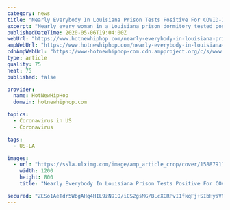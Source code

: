 ```yaml
---
category: news
title: "Nearly Everybody In Louisiana Prison Tests Positive For COVID-19"
excerpt: "Nearly every woman in a Louisiana prison dormitory tested positive for the coronavirus this week. The coronavirus is hitting the prison system hard. For weeks, stories have been coming out about inmates who are seeking their release because of the pandemic,"
publishedDateTime: 2020-05-06T19:04:00Z
webUrl: "https://www.hotnewhiphop.com/nearly-everybody-in-louisiana-prison-tests-positive-for-covid-19-news.109906.html"
ampWebUrl: "https://www.hotnewhiphop.com/nearly-everybody-in-louisiana-prison-tests-positive-for-covid-19-news.109906.html?_amp"
cdnAmpWebUrl: "https://www-hotnewhiphop-com.cdn.ampproject.org/c/s/www.hotnewhiphop.com/nearly-everybody-in-louisiana-prison-tests-positive-for-covid-19-news.109906.html?_amp"
type: article
quality: 75
heat: 75
published: false

provider:
  name: HotNewHipHop
  domain: hotnewhiphop.com

topics:
  - Coronavirus in US
  - Coronavirus

tags:
  - US-LA

images:
  - url: "https://ssla.ulximg.com/image/amp_article_crop/cover/1588791148_aa088d54b30ecbe1f22240a179060faa.jpg/608998f0f2e981fe41bf95b8caaacd12/1588791148_631cd2c0485e532185ee7639d0afdfec.jpg"
    width: 1200
    height: 800
    title: "Nearly Everybody In Louisiana Prison Tests Positive For COVID-19"

secured: "ZESo1AeTdr5WbgAHq4HIL9zN91Q/iCS2gsMG/BLcXGRPvI1fkqFj+SIbHysVNNTOpphuvaE0vZzRoLfP7AtSujaHpMAICk5jXXn4mwMPrVJYVbmVCj1rdAsg5Th0rNBdbcGDVY2MPZ24j86wQ5P9Ia2PRObGVFEYo6Ibf4zp5o/BzLc+VRnG5PCo2cfOlx8Ec1TpEE4gxrjvFgYraLfkAixsGO37MGdjh8DUxx8y3PW2aFguwPMJNuXjUAPEOBiZWkC8c7Da+c5YiYWkwwFtILkHMXdFfH5UQM1l7uiRmOz0SM2DRohpzVGN7GaNHQ2zzuQtse1sZlGSqna1WEBaUheJ8GsThQSvYbK5RET1sJ7RnQgU5RiWvWG7EZ/0NezBqzOmx2AmquQMMMK7o9m3LlvH+c8NUyokuBrZ8Lztq+1fuyT6F8F39IQRCDV3sztkqLjM5p0UZLdBB11X5yl9FurXAUMwa57mi0Yi3k22XGM=;GvfGiaj44A9+tcQPxAeoYQ=="
---
```


